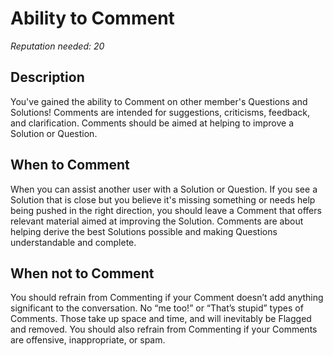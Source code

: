 # Ability to Comment #
*Reputation needed: 20*

## Description ##
You've gained the ability to Comment on other member's Questions and Solutions! 
Comments are intended for suggestions, criticisms, feedback, and 
clarification. Comments should be aimed at helping to improve a Solution or 
Question.

## When to Comment ##
When you can assist another user with a Solution or Question. If you see a 
Solution that is close but you believe it's missing something or needs 
help being pushed in the right direction, you should leave a Comment that 
offers relevant material aimed at improving the Solution. Comments are about 
helping derive the best Solutions possible and making Questions understandable
and complete. 

## When not to Comment ##
You should refrain from Commenting if your Comment doesn’t add anything 
significant to the conversation. No “me too!” or “That’s stupid” types of 
Comments. Those take up space and time, and will inevitably be Flagged and 
removed. You should also refrain from Commenting if your Comments are 
offensive, inappropriate, or spam. 